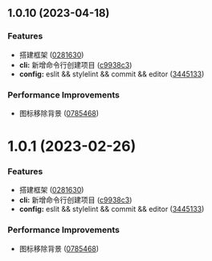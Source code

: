 ## 1.0.10 (2023-04-18)


### Features

* 搭建框架 ([0281630](https://github.com/melon95/create-chrome-plugin/commit/02816300ee31871f8b3a766164072c059ed3dfab))
* **cli:** 新增命令行创建项目 ([c9938c3](https://github.com/melon95/create-chrome-plugin/commit/c9938c3b844363c8b8bf51d6f57a7528a9c86fcf))
* **config:** eslit && stylelint && commit && editor ([3445133](https://github.com/melon95/create-chrome-plugin/commit/344513324f2780c94ae0d953c6d7dbbba92ef223))


### Performance Improvements

* 图标移除背景 ([0785468](https://github.com/melon95/create-chrome-plugin/commit/078546822ef92c2357e3ae10ebecc888ce1bb0d4))



# 1.0.1 (2023-02-26)

### Features

- 搭建框架 ([0281630](https://github.com/melon95/chrome-plugin-cli/commit/02816300ee31871f8b3a766164072c059ed3dfab))
- **cli:** 新增命令行创建项目 ([c9938c3](https://github.com/melon95/chrome-plugin-cli/commit/c9938c3b844363c8b8bf51d6f57a7528a9c86fcf))
- **config:** eslit && stylelint && commit && editor ([3445133](https://github.com/melon95/chrome-plugin-cli/commit/344513324f2780c94ae0d953c6d7dbbba92ef223))

### Performance Improvements

- 图标移除背景 ([0785468](https://github.com/melon95/chrome-plugin-cli/commit/078546822ef92c2357e3ae10ebecc888ce1bb0d4))
